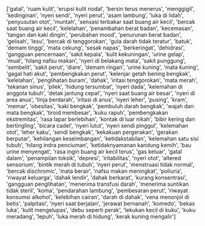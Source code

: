 ['gatal', 'ruam kulit', 'erupsi kulit nodal', 'bersin terus menerus', 'menggigil', 'kedinginan', 'nyeri sendi', 'nyeri perut', 'asam lambung', 'luka di lidah', 'penyusutan otot', 'muntah', 'sensasi terbakar saat buang air kecil', 'bercak saat buang air kecil', 'kelelahan', 'penambahan berat badan', 'kecemasan', 'tangan dan kaki dingin', 'perubahan mood', 'penurunan berat badan', 'gelisah', 'lesu', 'bercak di tenggorokan', 'gula darah tidak teratur', 'batuk', 'demam tinggi', 'mata cekung', 'sesak napas', 'berkeringat', 'dehidrasi', 'gangguan pencernaan', 'sakit kepala', 'kulit kekuningan', 'urine gelap', 'mual', 'hilang nafsu makan', 'nyeri di belakang mata', 'sakit punggung', 'sembelit', 'sakit perut', 'diare', 'demam ringan', 'urine kuning', 'mata kuning', 'gagal hati akut', 'pembengkakan perut', 'kelenjar getah bening bengkak', 'kelelahan', 'penglihatan buram', 'dahak', 'iritasi tenggorokan', 'mata merah', 'tekanan sinus', 'pilek', 'hidung tersumbat', 'nyeri dada', 'kelemahan di anggota tubuh', 'detak jantung cepat', 'nyeri saat buang air besar', 'nyeri di area anus', 'tinja berdarah', 'iritasi di anus', 'nyeri leher', 'pusing', 'kram', 'memar', 'obesitas', 'kaki bengkak', 'pembuluh darah bengkak', 'wajah dan mata bengkak', 'tiroid membesar', 'kuku rapuh', 'pembengkakan ekstremitas', 'rasa lapar berlebihan', 'kontak di luar nikah', 'bibir kering dan bertingling', 'bicara cadel', 'nyeri lutut', 'nyeri sendi pinggul', 'kelemahan otot', 'leher kaku', 'sendi bengkak', 'kekakuan pergerakan', 'gerakan berputar', 'kehilangan keseimbangan', 'ketidakstabilan', 'kelemahan satu sisi tubuh', 'hilang indra penciuman', 'ketidaknyamanan kandung kemih', 'bau urine menyengat', 'rasa ingin buang air kecil terus', 'gas keluar', 'gatal dalam', 'penampilan toksik', 'depresi', 'iritabilitas', 'nyeri otot', 'altered sensorium', 'bintik merah di tubuh', 'nyeri perut', 'menstruasi tidak normal', 'bercak dischromic', 'mata berair', 'nafsu makan meningkat', 'poliuria', 'riwayat keluarga', 'dahak lendir', 'dahak berkarat', 'kurang konsentrasi', 'gangguan penglihatan', 'menerima transfusi darah', 'menerima suntikan tidak steril', 'koma', 'pendarahan lambung', 'pembesaran perut', 'riwayat konsumsi alkohol', 'kelebihan cairan', 'darah di dahak', 'vena menonjol di betis', 'palpitasi', 'nyeri saat berjalan', 'jerawat bernanah', 'komedo', 'bekas luka', 'kulit mengelupas', 'debu seperti perak', 'lekukan kecil di kuku', 'kuku meradang', 'lepuh', 'luka merah di hidung', 'kerak kuning mengalir']
